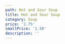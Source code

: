 ```yaml
---
path: Hot and Sour Soup
title: Hot and Sour Soup
category: Soup
price: '2.75'
smallPrice: '1.50'
description: ''
---
```


